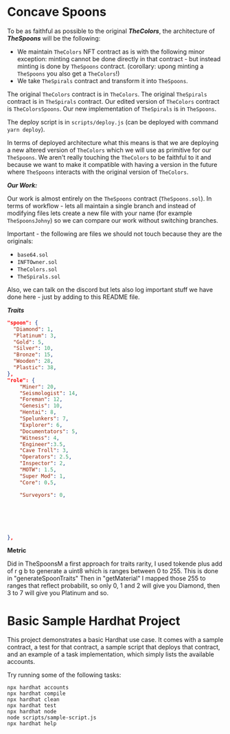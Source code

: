 # Concave Spoons

To be as faithful as possible to the original ***TheColors***, the architecture of ***TheSpoons*** will be the following:

 - We maintain `TheColors` NFT contract as is with the following minor exception: minting cannot be done directly in that contract - but instead minting is done by `TheSpoons` contract. (corollary: upong minting a `TheSpoons` you also get a `TheColors`!)
 - We take `TheSpirals` contract and transform it into `TheSpoons`.

The original `TheColors` contract is in `TheColors`. The original `TheSpirals` contract is in `TheSpirals` contract. Our edited version of `TheColors` contract is `TheColorsSpoons`. Our new implementation of `TheSpirals` is in `TheSpoons`.

The deploy script is in `scripts/deploy.js` (can be deployed with command `yarn deploy`).

In terms of deployed architecture what this means is that we are deploying a new altered version of `TheColors` which we will use as primitive for our `TheSpoons`. We aren't really touching the `TheColors` to be faithful to it and because we want to make it compatible with having a version in the future where `TheSpoons` interacts with the original version of `TheColors`.

***Our Work:***

Our work is almost entirely on the `TheSpoons` contract (`TheSpoons.sol`). In terms of workflow - lets all maintain a single branch and instead of modifying files lets create a new file with your name (for example `TheSpoonsJohny`) so we can compare our work without switching branches.

Important - the following are files we should not touch because they are the originals:

 - `base64.sol`
 - `INFTOwner.sol`
 - `TheColors.sol`
 - `TheSpirals.sol`


Also, we can talk on the discord but lets also log important stuff we have done here - just by adding to this README file.

***Traits***
```json
"spoon": {
  "Diamond": 1,
  "Platinum": 3,
  "Gold": 5,
  "Silver": 10,
  "Bronze": 15,
  "Wooden": 28,
  "Plastic": 38,
},
"role": {
    "Miner": 20,
    "Seismologist": 14,
    "Foreman": 12,
    "Genesis": 10,
    "Hentai": 8,
    "Spelunkers": 7,
    "Explorer": 6,
    "Documentators": 5,
    "Witness": 4,
    "Engineer":3.5,
    "Cave Troll": 3,
    "Operators": 2.5,
    "Inspector": 2,
    "MOTW": 1.5,
    "Super Mod": 1,
    "Core": 0.5,

    "Surveyors": 0,






},
```


**Metric**

Did in TheSpoonsM a first approach for traits rarity, I used tokende plus add of r g b to generate a uint8 which is ranges between 0 to 255. This is done in "generateSpoonTraits"
Then in "getMaterial" I mapped those 255 to ranges that reflect probabilit, so only 0, 1 and 2 will give you Diamond, then 3 to 7 will give you Platinum and so.


# Basic Sample Hardhat Project

This project demonstrates a basic Hardhat use case. It comes with a sample contract, a test for that contract, a sample script that deploys that contract, and an example of a task implementation, which simply lists the available accounts.

Try running some of the following tasks:

```shell
npx hardhat accounts
npx hardhat compile
npx hardhat clean
npx hardhat test
npx hardhat node
node scripts/sample-script.js
npx hardhat help
```
